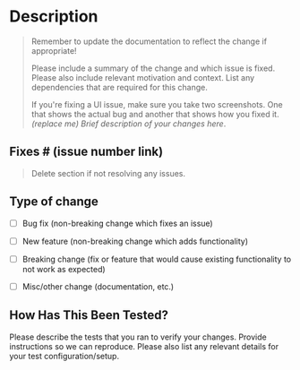 # Description
> Remember to update the documentation to reflect the change if appropriate! 
>
> Please include a summary of the change and which issue is fixed. Please also include relevant motivation and context. List any dependencies that are required for this change.
>
> If you're fixing a UI issue, make sure you take two screenshots. One that shows the actual bug and another that shows how you fixed it.
_(replace me) Brief description of your changes here_.

## Fixes # (issue number link)
> Delete section if not resolving any issues.
## Type of change

- [ ] Bug fix (non-breaking change which fixes an issue)
- [ ] New feature (non-breaking change which adds functionality)
- [ ] Breaking change (fix or feature that would cause existing functionality to not work as expected)
- [ ] Misc/other change (documentation, etc.)


## How Has This Been Tested?

Please describe the tests that you ran to verify your changes. Provide instructions so we can reproduce. Please also list any relevant details for your test configuration/setup.
